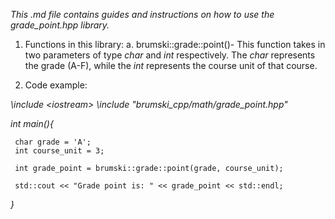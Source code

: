 
_This .md file contains guides and instructions on how to use the grade_point.hpp library._

1. Functions in this library:
   a. brumski::grade::point()- This function takes in two parameters of type *char* and *int* respectively. The *char* represents the grade (A-F), while the *int* represents the course unit of that course.

2. Code example:

*\include \<iostream>*
*\include "brumski_cpp/math/grade_point.hpp"*

*int main(){*

     char grade = 'A';
     int course_unit = 3;
    
     int grade_point = brumski::grade::point(grade, course_unit);

     std::cout << "Grade point is: " << grade_point << std::endl;

*}*
